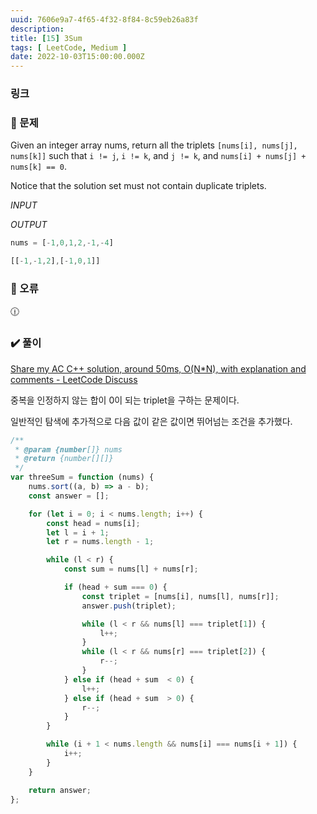 ```yaml
---
uuid: 7606e9a7-4f65-4f32-8f84-8c59eb26a83f
description: 
title: [15] 3Sum
tags: [ LeetCode, Medium ]
date: 2022-10-03T15:00:00.000Z
---
```








### 링크

### 📝 문제

Given an integer array nums, return all the triplets `[nums[i], nums[j], nums[k]]` such that `i != j`, `i != k`, and `j != k`, and `nums[i] + nums[j] + nums[k] == 0`.

Notice that the solution set must not contain duplicate triplets.

*INPUT*

*OUTPUT*

```jsx
nums = [-1,0,1,2,-1,-4]
```

```jsx
[[-1,-1,2],[-1,0,1]]
```

### 🚨 오류

<aside>
🕧

</aside>

### ✔️ 풀이

[Share my AC C++ solution, around 50ms, O(N*N), with explanation and comments - LeetCode Discuss](https://leetcode.com/problems/3sum/discuss/7402/Share-my-AC-C%2B%2B-solution-around-50ms-O(N*N)-with-explanation-and-comments)

중복을 인정하지 않는 합이 0이 되는 triplet을 구하는 문제이다.

일반적인 탐색에 추가적으로 다음 값이 같은 값이면 뛰어넘는 조건을 추가했다.

```jsx
/**
 * @param {number[]} nums
 * @return {number[][]}
 */
var threeSum = function (nums) {
    nums.sort((a, b) => a - b);
    const answer = [];

    for (let i = 0; i < nums.length; i++) {
        const head = nums[i];
        let l = i + 1;
        let r = nums.length - 1;

        while (l < r) {
            const sum = nums[l] + nums[r];

            if (head + sum === 0) {
                const triplet = [nums[i], nums[l], nums[r]];
                answer.push(triplet);

                while (l < r && nums[l] === triplet[1]) {
                    l++;
                }
                while (l < r && nums[r] === triplet[2]) {
                    r--;
                }
            } else if (head + sum  < 0) {
                l++;
            } else if (head + sum  > 0) {
                r--;
            }
        }

        while (i + 1 < nums.length && nums[i] === nums[i + 1]) {
            i++;
        }
    }

    return answer;
};
```